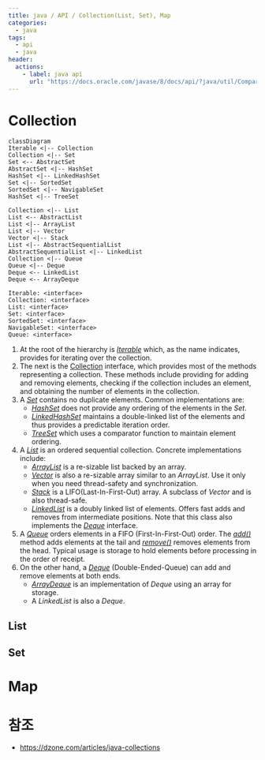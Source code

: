 ```yaml
---
title: java / API / Collection(List, Set), Map
categories: 
  - java
tags: 
  - api
  - java
header:  
  actions:
    - label: java api
      url: "https://docs.oracle.com/javase/8/docs/api/?java/util/Comparator.html"
---
```

# Collection
```mermaid
classDiagram
Iterable <|-- Collection
Collection <|-- Set
Set <-- AbstractSet
AbstractSet <|-- HashSet
HashSet <|-- LinkedHashSet
Set <|-- SortedSet
SortedSet <|-- NavigableSet
HashSet <|-- TreeSet

Collection <|-- List
List <-- AbstractList
List <|-- ArrayList
List <|-- Vector
Vector <|-- Stack
List <|-- AbstractSequentialList
AbstractSequentialList <|-- LinkedList
Collection <|-- Queue
Queue <|-- Deque
Deque <-- LinkedList
Deque <-- ArrayDeque

Iterable: <interface>
Collection: <interface>
List: <interface>
Set: <interface>
SortedSet: <interface>
NavigableSet: <interface>
Queue: <interface>
```
1.  At the root of the hierarchy is  [_Iterable_](https://docs.oracle.com/javase/8/docs/api/java/lang/Iterable.html) which, as the name indicates, provides for iterating over the collection.
2.  The next is the  [Collection](https://docs.oracle.com/javase/8/docs/api/java/util/Collection.html) interface, which provides most of the methods representing a collection. These methods include providing for adding and removing elements, checking if the collection includes an element, and obtaining the number of elements in the collection.
3.  A  [_Set_](https://docs.oracle.com/javase/8/docs/api/java/util/Set.html) contains no duplicate elements. Common implementations are:
    -   [_HashSet_](https://docs.oracle.com/javase/8/docs/api/java/util/HashSet.html) does not provide any ordering of the elements in the  _Set_.
    -   [_LinkedHashSet_](https://docs.oracle.com/javase/8/docs/api/java/util/LinkedHashSet.html) maintains a double-linked list of the elements and thus provides a predictable iteration order.
    -   [_TreeSet_](https://docs.oracle.com/javase/8/docs/api/java/util/TreeSet.html) which uses a comparator function to maintain element ordering.
4.  A  _[List](https://docs.oracle.com/javase/8/docs/api/java/util/List.html)_  is an ordered sequential collection. Concrete implementations include:
    -   _[ArrayList](https://docs.oracle.com/javase/8/docs/api/java/util/ArrayList.html)_  is a re-sizable list backed by an array.
    -   [_Vector_](https://docs.oracle.com/javase/8/docs/api/java/util/Vector.html) is also a re-sizable array similar to an  _ArrayList_. Use it only when you need thread-safety and synchronization.
    -   [_Stack_](https://docs.oracle.com/javase/8/docs/api/java/util/Stack.html) is a LIFO(Last-In-First-Out) array. A subclass of  _Vector_  and is also thread-safe.
    -   [_LinkedList_](https://docs.oracle.com/javase/8/docs/api/java/util/LinkedList.html) is a doubly linked list of elements. Offers fast adds and removes from intermediate positions. Note that this class also implements the  [_Deque_](https://docs.oracle.com/javase/8/docs/api/java/util/Deque.html) interface.
5.  A  _[Queue](https://docs.oracle.com/javase/8/docs/api/java/util/Queue.html)_  orders elements in a FIFO (First-In-First-Out) order. The  _[add()](https://docs.oracle.com/javase/8/docs/api/java/util/Queue.html#add-E-)_  method adds elements at the tail and  _[remove()](https://docs.oracle.com/javase/8/docs/api/java/util/Queue.html#remove--)_  removes elements from the head. Typical usage is storage to hold elements before processing in the order of receipt.
6.  On the other hand, a  _[Deque](https://docs.oracle.com/javase/8/docs/api/java/util/Deque.html)_  (Double-Ended-Queue) can add and remove elements at both ends.
    -   [_ArrayDeque_](https://docs.oracle.com/javase/8/docs/api/java/util/ArrayDeque.html) is an implementation of  _Deque_  using an array for storage.
    -   A  _LinkedList_  is also a  _Deque_.
## List
## Set
# Map

# 참조
- https://dzone.com/articles/java-collections
<!--stackedit_data:
eyJoaXN0b3J5IjpbLTExNjM5NjkxMywxNjU3NDM5NTM2LDE1MD
A4MzIyMDUsLTgyMTQzMDYzMywxNDkxNTcwMTg0LDEyOTAzNDM3
NjQsMzMwNjM0NDI4XX0=
-->